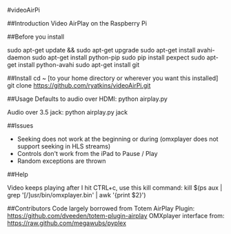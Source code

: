 #videoAirPi

##Introduction
Video AirPlay on the Raspberry Pi

##Before you install

sudo apt-get update && sudo apt-get upgrade
sudo apt-get install avahi-daemon
sudo apt-get install python-pip
sudo pip install pexpect
sudo apt-get install python-avahi
sudo apt-get install git


##Install
cd ~  [to your home directory or wherever you want this installed]
git clone https://github.com/ryatkins/videoAirPi.git

##Usage
Defaults to audio over HDMI:
python airplay.py

Audio over 3.5 jack:
python airplay.py jack

##Issues
- Seeking does not work at the beginning or during (omxplayer does not support seeking in HLS streams)
- Controls don't work from the iPad to Pause / Play
- Random exceptions are thrown

##Help

Video keeps playing after I hit CTRL+c, use this kill command:
kill $(ps aux | grep '[/]usr/bin/omxplayer.bin' | awk '{print $2}')

##Contributors
Code largely borrowed from Totem AirPlay Plugin: https://github.com/dveeden/totem-plugin-airplay
OMXplayer interface from: https://raw.github.com/megawubs/pyplex

